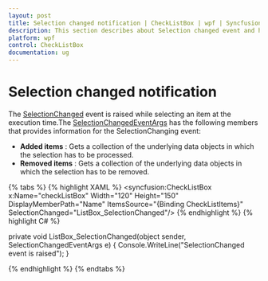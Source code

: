 ```yaml
---
layout: post
title: Selection changed notification | CheckListBox | wpf | Syncfusion
description: This section describes about Selection changed event and how event could be handled using SelectionChangedEventArgs in CheckListBox control.
platform: wpf
control: CheckListBox
documentation: ug
---
```


# Selection changed notification

The [SelectionChanged](https://help.syncfusion.com/cr/wpf/Syncfusion.Tools.Wpf~Syncfusion.Windows.Tools.Controls.CheckListBox~SelectionChanged_EV.html) event is raised while selecting an item at the execution time.The [SelectionChangedEventArgs](https://docs.microsoft.com/en-us/dotnet/api/system.windows.controls.selectionchangedeventargs?redirectedfrom=MSDN&view=netframework-4.8) has the following members that provides information for the SelectionChanging event:

* **Added items** : Gets a collection of the underlying data objects in which the selection has to be processed.
* **Removed items** : Gets a collection of the underlying data objects in which the selection has to be removed.

{% tabs %}
{% highlight XAML %}
<syncfusion:CheckListBox x:Name="checkListBox" Width="120" Height="150" DisplayMemberPath="Name" ItemsSource="{Binding CheckListItems}" SelectionChanged="ListBox_SelectionChanged"/>
{% endhighlight %}
{% highlight C# %}

private void ListBox_SelectionChanged(object sender, SelectionChangedEventArgs e)
{
    Console.WriteLine("SelectionChanged event is raised");
}

{% endhighlight %}
{% endtabs %}